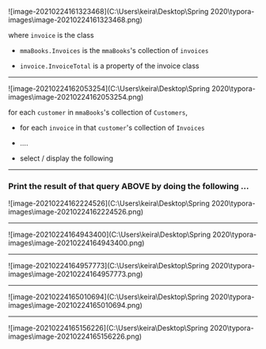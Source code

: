 ![image-20210224161323468](C:\Users\keira\Desktop\Spring 2020\typora-images\image-20210224161323468.png)

where `invoice` is the class 

- `mmaBooks.Invoices` is the `mmaBooks`'s collection of `invoices`

- `invoice.InvoiceTotal` is a property of the invoice class

----

![image-20210224162053254](C:\Users\keira\Desktop\Spring 2020\typora-images\image-20210224162053254.png)

for each `customer` in `mmaBooks`'s collection of `Customers`,

- for each `invoice` in that `customer`'s collection of `Invoices`

- ....

- select / display the following

-----

### Print the result of that query ABOVE by doing the following ...

![image-20210224162224526](C:\Users\keira\Desktop\Spring 2020\typora-images\image-20210224162224526.png)

-----------

![image-20210224164943400](C:\Users\keira\Desktop\Spring 2020\typora-images\image-20210224164943400.png)

---------

![image-20210224164957773](C:\Users\keira\Desktop\Spring 2020\typora-images\image-20210224164957773.png)

------

![image-20210224165010694](C:\Users\keira\Desktop\Spring 2020\typora-images\image-20210224165010694.png)

------

![image-20210224165156226](C:\Users\keira\Desktop\Spring 2020\typora-images\image-20210224165156226.png)